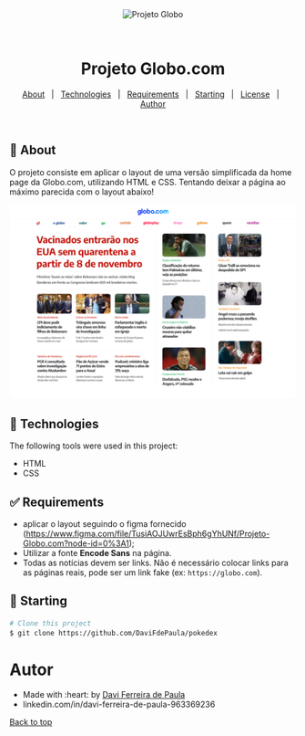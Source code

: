 <div align="center" id="top"> 
  <img src="./.github/app.gif" alt="Projeto Globo" />

  &#xa0;
</div>

<h1 align="center">Projeto Globo.com</h1>

<!-- Status -->

<!-- <h4 align="center"> 
	🚧  Projeto Globo 🚀 Under construction...  🚧
</h4> 

<hr> -->

<p align="center">
  <a href="#dart-about">About</a> &#xa0; | &#xa0; 
  <a href="#rocket-technologies">Technologies</a> &#xa0; | &#xa0;
  <a href="#white_check_mark-requirements">Requirements</a> &#xa0; | &#xa0;
  <a href="#checkered_flag-starting">Starting</a> &#xa0; | &#xa0;
  <a href="#memo-license">License</a> &#xa0; | &#xa0;
  <a href="https://github.com/DaviFdePaula" target="_blank">Author</a>
</p>

<br>

## :dart: About ##

O projeto consiste em aplicar o layout de uma versão simplificada da home page da Globo.com, utilizando HTML e CSS. Tentando deixar a página ao máximo parecida com o layout abaixo!

<p align="center">
  <img alt="Layout" src="/imagens/layout.png">

</p>

## :rocket: Technologies ##

The following tools were used in this project:

- HTML
- CSS

## :white_check_mark: Requirements ##

- aplicar o layout seguindo o figma fornecido (https://www.figma.com/file/TusiAOJUwrEsBph6gYhUNf/Projeto-Globo.com?node-id=0%3A1);
- Utilizar a fonte **Encode Sans** na página.
- Todas as notícias devem ser links. Não é necessário colocar links para as páginas reais, pode ser um link fake (ex: `https://globo.com`).


## :checkered_flag: Starting ##

```bash
# Clone this project
$ git clone https://github.com/DaviFdePaula/pokedex
```

# Autor

<ul>
  <li>Made with :heart: by <a href="https://github.com/DaviFdePaula" target="_blank">Davi Ferreira de Paula</a></li>
  <li>linkedin.com/in/davi-ferreira-de-paula-963369236</li>
</ul>

<a href="#top">Back to top</a>